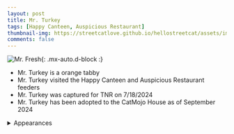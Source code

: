 ```yaml
---
layout: post
title: Mr. Turkey
tags: [Happy Canteen, Auspicious Restaurant]
thumbnail-img: https://streetcatlove.github.io/hellostreetcat/assets/img/fresh.png
comments: false
---
```


![Mr. Fresh](https://streetcatlove.github.io/hellostreetcat/assets/img/fresh.png){: .mx-auto.d-block :}

* Mr. Turkey is a orange tabby
* Mr. Turkey visited the Happy Canteen and Auspicious Restaurant feeders
* Mr. Turkey was captured for TNR on 7/18/2024
* Mr. Turkey has been adopted to the CatMojo House as of September 2024

<details>
<summary>Appearances</summary>
<ul>
	<li><a href="https://youtu.be/G555Lg3dQSw?si=Aw3xmHldQtZVc6BU&t=2897">7/11/24 07:23</a></li>
	<li><a href="https://youtu.be/Ltter7LYG20?si=zI9yExLFuuzhO_fm&t=5388">7/18/24 01:59</a></li>
	<li><a href="https://youtu.be/fhCkW9P2l-s?si=vQ0oxeco9Q1m2_Xp&t=17624">9/1/24 04:52</a></li>
  <li><a href="https://youtu.be/HFaPUDi32Pc?si=Cx95BJEqQHDCFmpW&t=2046">9/15/24 00:30</a></li>
</ul>
</details>
